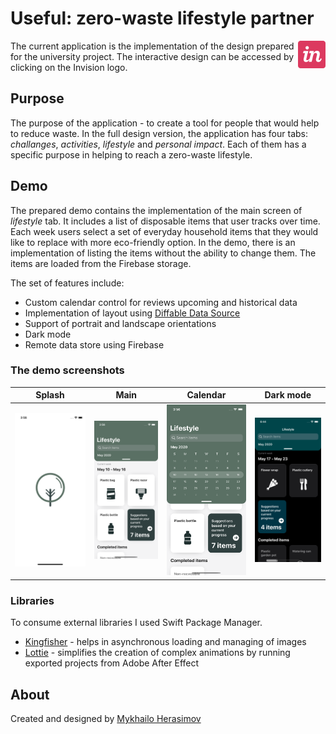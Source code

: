 # Useful: zero-waste lifestyle partner

<a href="https://persuasive.invisionapp.com/public/share/4B13FRWST9#/screens/477166188">
    <img src="demo/invision.svg" width="44px" align="right">
</a>

The current application is the implementation of the design prepared for the university project. The interactive design can be accessed by clicking on the Invision logo.

## Purpose

The purpose of the application - to create a tool for people that would help to reduce waste. In the full design version, the application has four tabs: _challanges_, _activities_, _lifestyle_ and _personal impact_. Each of them has a specific purpose in helping to reach a zero-waste lifestyle.

## Demo

The prepared demo contains the implementation of the main screen of _lifestyle_ tab. It includes a list of disposable items that user tracks over time. Each week users select a set of everyday household items that they would like to replace with more eco-friendly option. In the demo, there is an implementation of listing the items without the ability to change them. The items are loaded from the Firebase storage.

The set of features include:

- Custom calendar control for reviews upcoming and historical data
- Implementation of layout using [Diffable Data Source](https://developer.apple.com/videos/play/wwdc2019/220/)
- Support of portrait and landscape orientations
- Dark mode
- Remote data store using Firebase

### The demo screenshots

| Splash              | Main                  | Calendar              | Dark mode             |
|:-------------------:|:---------------------:|:---------------------:|:---------------------:|
![](demo/image_0.png) |![](demo/image_1.png)  |![](demo/image_2.png)  |![](demo/image_3.png)  |

### Libraries

To consume external libraries I used Swift Package Manager.

- [Kingfisher](https://github.com/onevcat/Kingfisher) - helps in asynchronous loading and managing of images
- [Lottie](https://airbnb.design/lottie/) - simplifies the creation of complex animations by running exported projects from Adobe After Effect

## About

Created and designed by [Mykhailo Herasimov][me]

[me]: https://www.linkedin.com/in/mykhailo-herasimov/
